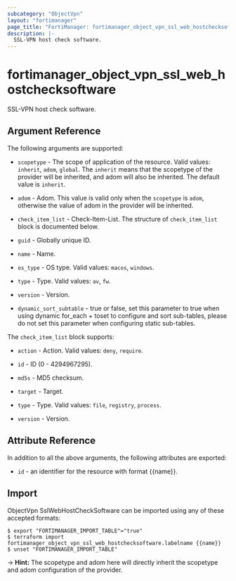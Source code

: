 ```yaml
---
subcategory: "ObjectVpn"
layout: "fortimanager"
page_title: "FortiManager: fortimanager_object_vpn_ssl_web_hostchecksoftware"
description: |-
  SSL-VPN host check software.
---
```


# fortimanager_object_vpn_ssl_web_hostchecksoftware
SSL-VPN host check software.

## Argument Reference


The following arguments are supported:

* `scopetype` - The scope of application of the resource. Valid values: `inherit`, `adom`, `global`. The `inherit` means that the scopetype of the provider will be inherited, and adom will also be inherited. The default value is `inherit`.
* `adom` - Adom. This value is valid only when the `scopetype` is `adom`, otherwise the value of adom in the provider will be inherited.

* `check_item_list` - Check-Item-List. The structure of `check_item_list` block is documented below.
* `guid` - Globally unique ID.
* `name` - Name.
* `os_type` - OS type. Valid values: `macos`, `windows`.

* `type` - Type. Valid values: `av`, `fw`.

* `version` - Version.
* `dynamic_sort_subtable` - true or false, set this parameter to true when using dynamic for_each + toset to configure and sort sub-tables, please do not set this parameter when configuring static sub-tables.

The `check_item_list` block supports:

* `action` - Action. Valid values: `deny`, `require`.

* `id` - ID (0 - 4294967295).
* `md5s` - MD5 checksum.
* `target` - Target.
* `type` - Type. Valid values: `file`, `registry`, `process`.

* `version` - Version.


## Attribute Reference

In addition to all the above arguments, the following attributes are exported:
* `id` - an identifier for the resource with format {{name}}.

## Import

ObjectVpn SslWebHostCheckSoftware can be imported using any of these accepted formats:
```
$ export "FORTIMANAGER_IMPORT_TABLE"="true"
$ terraform import fortimanager_object_vpn_ssl_web_hostchecksoftware.labelname {{name}}
$ unset "FORTIMANAGER_IMPORT_TABLE"
```
-> **Hint:** The scopetype and adom here will directly inherit the scopetype and adom configuration of the provider.
